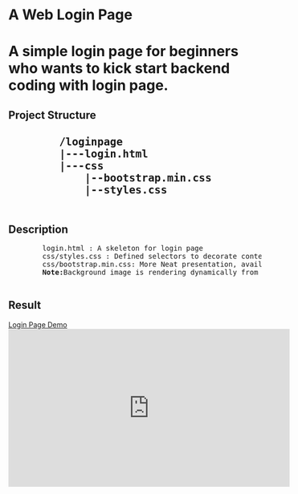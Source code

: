  <h1>A Web Login Page<h1>
 <p>A simple login page for beginners who wants to kick start backend coding with login page.</p>
 <h2>Project Structure<h2>
    <pre>
        /loginpage
        |---login.html
        |---css
            |--bootstrap.min.css
            |--styles.css  
    </pre>
<h2>Description</h2>
    <pre>
        login.html : A skeleton for login page 
        css/styles.css : Defined selectors to decorate contents of skeleton.
        css/bootstrap.min.css: More Neat presentation, available at  https://getbootstrap.com/docs/3.3/getting-started/
        <strong>Note:</strong>Background image is rendering dynamically from other service https://picsum.photos.
    </pre>

<h2>Result</h2>
<a href="https://youtu.be/Jm8oUANqmZU" target="_blank">Login Page Demo</a>
<iframe width="560" height="315" src="https://www.youtube.com/embed/Jm8oUANqmZU" frameborder="0" allowfullscreen>Login Page Demo</iframe>
